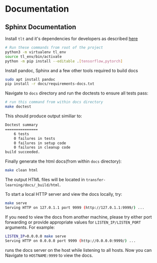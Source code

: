 # Documentation

## Sphinx Documentation

Install `tlt` and it's dependencies for developers as described [here](/README.md##build-and-install)
```bash
# Run these commands from root of the project
python3 -m virtualenv tl_env
source tl_env/bin/activate
python -m pip install --editable .[tensorflow,pytorch]
```

Install pandoc, Sphinx and a few other tools required to build docs
```bash
sudo apt install pandoc
pip install -r docs/requirements-docs.txt
```

Navigate to `docs` directory and run the doctests to ensure all tests pass:
```bash
# run this command from within docs directory
make doctest
```

This should produce output similiar to:
```bash
Doctest summary
===============
    6 tests
    0 failures in tests
    0 failures in setup code
    0 failures in cleanup code
build succeeded.
```

Finally generate the html docs(from within `docs` directory):
```bash
make clean html 
```

The output HTML files will be located in `transfer-learning/docs/_build/html`.

To start a local HTTP server and view the docs locally, try:
```bash
make serve
Serving HTTP on 127.0.1.1 port 9999 (http://127.0.1.1:9999/) ...
```

If you need to view the docs from another machine, please try either port forwarding or
provide appropriate values for `LISTEN_IP/LISTEN_PORT` arguments.
For example:
```bash
LISTEN_IP=0.0.0.0 make serve
Serving HTTP on 0.0.0.0 port 9999 (http://0.0.0.0:9999/) ...
```

runs the docs server on the host while listening to all hosts.
Now you can Navigate to `HOSTNAME:9999` to view the docs.
